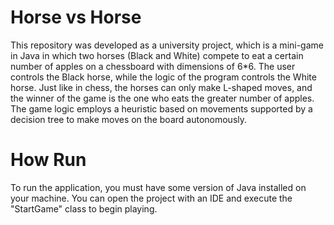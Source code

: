 # Horse vs Horse

This repository was developed as a university project, which is a mini-game in Java in which two horses (Black and White) compete to eat a certain number of apples on a chessboard with dimensions of 6*6. The user controls the Black horse, while the logic of the program controls the White horse. Just like in chess, the horses can only make L-shaped moves, and the winner of the game is the one who eats the greater number of apples. The game logic employs a heuristic based on movements supported by a decision tree to make moves on the board autonomously.

# How Run

To run the application, you must have some version of Java installed on your machine. You can open the project with an IDE and execute the "StartGame" class to begin playing.
